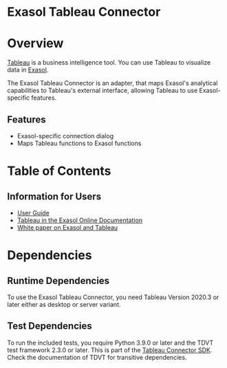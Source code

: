 # Exasol Tableau Connector

<!-- add logo an banners here -->

# Overview

[Tableau](https://www.tableau.com/) is a business intelligence tool. You can use Tableau to visualize  data in [Exasol](https://www.exasol.com).

The Exasol Tableau Connector is an adapter, that maps Exasol's analytical capabilities to Tableau's external interface, allowing Tableau to use Exasol-specific features.

## Features

* Exasol-specific connection dialog
* Maps Tableau functions to Exasol functions

# Table of Contents

## Information for Users

* [User Guide](doc/user_guide/user_guide.md)
* [Tableau in the Exasol Online Documentation](https://docs.exasol.com/connect_exasol/bi_tools/tableau.htm)
* [White paper on Exasol and Tableau](https://www.exasol.com/resource/tableau-exasol-better-together/)

# Dependencies

## Runtime Dependencies

To use the Exasol Tableau Connector, you need Tableau Version 2020.3 or later either as desktop or server variant.

## Test Dependencies

To run the included tests, you require Python 3.9.0 or later and the TDVT test framework 2.3.0 or later. This is part of the [Tableau Connector SDK](https://github.com/tableau/connector-plugin-sdk). Check the documentation of TDVT for transitive dependencies.

